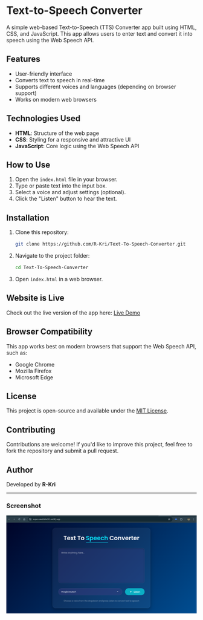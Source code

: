 # Text-to-Speech Converter

A simple web-based Text-to-Speech (TTS) Converter app built using HTML, CSS, and JavaScript. This app allows users to enter text and convert it into speech using the Web Speech API.

## Features

- User-friendly interface
- Converts text to speech in real-time
- Supports different voices and languages (depending on browser support)
- Works on modern web browsers

## Technologies Used

- **HTML**: Structure of the web page
- **CSS**: Styling for a responsive and attractive UI
- **JavaScript**: Core logic using the Web Speech API

## How to Use

1. Open the `index.html` file in your browser.
2. Type or paste text into the input box.
3. Select a voice and adjust settings (optional).
4. Click the "Listen" button to hear the text.

## Installation

1. Clone this repository:
   ```sh
   git clone https://github.com/R-Kri/Text-To-Speech-Converter.git
   ```
2. Navigate to the project folder:
   ```sh
   cd Text-To-Speech-Converter
   ```
3. Open `index.html` in a web browser.

## Website is Live
Check out the live version of the app here: [Live Demo](https://super-naiad-b0a291.netlify.app/)

## Browser Compatibility
This app works best on modern browsers that support the Web Speech API, such as:

- Google Chrome
- Mozilla Firefox
- Microsoft Edge

## License
This project is open-source and available under the [MIT License](LICENSE).

## Contributing
Contributions are welcome! If you'd like to improve this project, feel free to fork the repository and submit a pull request.

## Author
Developed by **R-Kri**

---
### Screenshot
![App Screenshot](screenshot.png)
